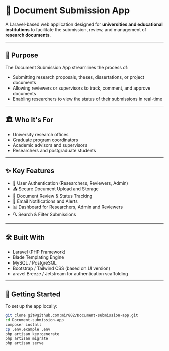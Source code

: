 # 📄 Document Submission App

A Laravel-based web application designed for **universities and educational institutions** to facilitate the submission, review, and management of **research documents**.

---

## 🎯 Purpose

The Document Submission App streamlines the process of:

- Submitting research proposals, theses, dissertations, or project documents
- Allowing reviewers or supervisors to track, comment, and approve documents
- Enabling researchers to view the status of their submissions in real-time

---

## 🏛️ Who It's For

- University research offices
- Graduate program coordinators
- Academic advisors and supervisors
- Researchers and postgraduate students

---

## ✨ Key Features

- 🔐 User Authentication (Researchers, Reviewers, Admin)
- 📤 Secure Document Upload and Storage
- 📝 Document Review & Status Tracking
- 📨 Email Notifications and Alerts
- 📊 Dashboard for Researchers, Admin and Reviewers
- 🔍 Search & Filter Submissions

---

## 🛠️ Built With

- Laravel (PHP Framework)
- Blade Templating Engine
- MySQL / PostgreSQL
- Bootstrap / Tailwind CSS (based on UI version)
- aravel Breeze / Jetstream for authentication scaffolding

---

## 🚀 Getting Started

To set up the app locally:

```bash
git clone git@github.com:mir802/Document-submission-app.git
cd Document-submission-app
composer install
cp .env.example .env
php artisan key:generate
php artisan migrate
php artisan serve
